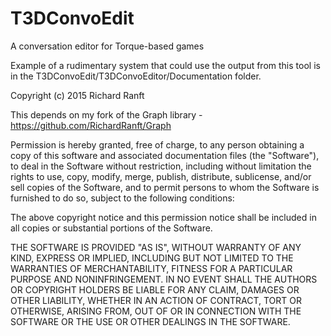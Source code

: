 # T3DConvoEdit
A conversation editor for Torque-based games

Example of a rudimentary system that could use the output from this tool is in the T3DConvoEdit/T3DConvoEditor/Documentation folder.

Copyright (c) 2015 Richard Ranft

This depends on my fork of the Graph library - https://github.com/RichardRanft/Graph

Permission is hereby granted, free of charge, to any person obtaining a copy of this software and associated documentation files (the "Software"), to deal in the Software without restriction, including without limitation the rights to use, copy, modify, merge, publish, distribute, sublicense, and/or sell copies of the Software, and to permit persons to whom the Software is furnished to do so, subject to the following conditions:

The above copyright notice and this permission notice shall be included in all copies or substantial portions of the Software.

THE SOFTWARE IS PROVIDED "AS IS", WITHOUT WARRANTY OF ANY KIND, EXPRESS OR IMPLIED, INCLUDING BUT NOT LIMITED TO THE WARRANTIES OF MERCHANTABILITY, FITNESS FOR A PARTICULAR PURPOSE AND NONINFRINGEMENT. IN NO EVENT SHALL THE AUTHORS OR COPYRIGHT HOLDERS BE LIABLE FOR ANY CLAIM, DAMAGES OR OTHER LIABILITY, WHETHER IN AN ACTION OF CONTRACT, TORT OR OTHERWISE, ARISING FROM, OUT OF OR IN CONNECTION WITH THE SOFTWARE OR THE USE OR OTHER DEALINGS IN THE SOFTWARE.
